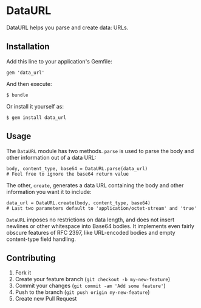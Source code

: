 # DataURL

DataURL helps you parse and create data: URLs.

## Installation

Add this line to your application's Gemfile:

    gem 'data_url'

And then execute:

    $ bundle

Or install it yourself as:

    $ gem install data_url

## Usage

The `DataURL` module has two methods. `parse` is used to parse the body and other information out of a data URL:

    body, content_type, base64 = DataURL.parse(data_url)
    # Feel free to ignore the base64 return value

The other, `create`, generates a data URL containing the body and other information you want it to include:

    data_url = DataURL.create(body, content_type, base64)
    # Last two parameters default to 'application/octet-stream' and 'true'

`DataURL` imposes no restrictions on data length, and does not insert newlines or other whitespace into Base64 bodies. It implements even fairly obscure features of RFC 2397, like URL-encoded bodies and empty content-type field handling.

## Contributing

1. Fork it
2. Create your feature branch (`git checkout -b my-new-feature`)
3. Commit your changes (`git commit -am 'Add some feature'`)
4. Push to the branch (`git push origin my-new-feature`)
5. Create new Pull Request
